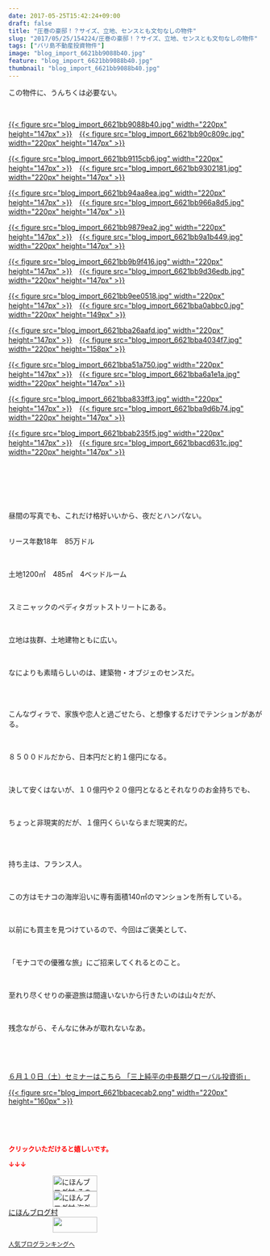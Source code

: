 ```yaml
---
date: 2017-05-25T15:42:24+09:00
draft: false
title: "圧巻の豪邸！？サイズ、立地、センスとも文句なしの物件"
slug: "2017/05/25/154224/圧巻の豪邸！？サイズ、立地、センスとも文句なしの物件"
tags: ["バリ島不動産投資物件"]
image: "blog_import_6621bb9088b40.jpg"
feature: "blog_import_6621bb9088b40.jpg"
thumbnail: "blog_import_6621bb9088b40.jpg"
---
```

<p>この物件に、うんちくは必要ない。</p><p> </p><p><a href="blog_import_6621bb9088b40.jpg">{{< figure src="blog_import_6621bb9088b40.jpg" width="220px" height="147px" >}}</a>　<a href="blog_import_6621bb90c809c.jpg">{{< figure src="blog_import_6621bb90c809c.jpg" width="220px" height="147px" >}}</a></p><p><a href="blog_import_6621bb9115cb6.jpg">{{< figure src="blog_import_6621bb9115cb6.jpg" width="220px" height="147px" >}}</a>　<a href="blog_import_6621bb9302181.jpg">{{< figure src="blog_import_6621bb9302181.jpg" width="220px" height="147px" >}}</a></p><p><a href="blog_import_6621bb94aa8ea.jpg">{{< figure src="blog_import_6621bb94aa8ea.jpg" width="220px" height="147px" >}}</a>　<a href="blog_import_6621bb966a8d5.jpg">{{< figure src="blog_import_6621bb966a8d5.jpg" width="220px" height="147px" >}}</a></p><p><a href="blog_import_6621bb9879ea2.jpg">{{< figure src="blog_import_6621bb9879ea2.jpg" width="220px" height="147px" >}}</a>　<a href="blog_import_6621bb9a1b449.jpg">{{< figure src="blog_import_6621bb9a1b449.jpg" width="220px" height="147px" >}}</a></p><p><a href="blog_import_6621bb9b9f416.jpg">{{< figure src="blog_import_6621bb9b9f416.jpg" width="220px" height="147px" >}}</a>　<a href="blog_import_6621bb9d36edb.jpg">{{< figure src="blog_import_6621bb9d36edb.jpg" width="220px" height="147px" >}}</a></p><p><a href="blog_import_6621bb9ee0518.jpg">{{< figure src="blog_import_6621bb9ee0518.jpg" width="220px" height="147px" >}}</a>　<a href="blog_import_6621bba0abbc0.jpg">{{< figure src="blog_import_6621bba0abbc0.jpg" width="220px" height="149px" >}}</a></p><p><a href="blog_import_6621bba26aafd.jpg">{{< figure src="blog_import_6621bba26aafd.jpg" width="220px" height="147px" >}}</a>　<a href="blog_import_6621bba4034f7.jpg">{{< figure src="blog_import_6621bba4034f7.jpg" width="220px" height="158px" >}}</a></p><p><a href="blog_import_6621bba51a750.jpg">{{< figure src="blog_import_6621bba51a750.jpg" width="220px" height="147px" >}}</a>　<a href="blog_import_6621bba6a1e1a.jpg">{{< figure src="blog_import_6621bba6a1e1a.jpg" width="220px" height="147px" >}}</a></p><p><a href="blog_import_6621bba833ff3.jpg">{{< figure src="blog_import_6621bba833ff3.jpg" width="220px" height="147px" >}}</a>　<a href="blog_import_6621bba9d6b74.jpg">{{< figure src="blog_import_6621bba9d6b74.jpg" width="220px" height="147px" >}}</a></p><p><a href="blog_import_6621bbab235f5.jpg">{{< figure src="blog_import_6621bbab235f5.jpg" width="220px" height="147px" >}}</a>　<a href="blog_import_6621bbacd631c.jpg">{{< figure src="blog_import_6621bbacd631c.jpg" width="220px" height="147px" >}}</a></p><p> </p><p> </p><p> </p><p>昼間の写真でも、これだけ格好いいから、夜だとハンパない。</p><p><br/>リース年数18年　85万ドル</p><p> </p><p>土地1200㎡　485㎡　4ベッドルーム</p><p> </p><p>スミニャックのペディタガットストリートにある。</p><p> </p><p>立地は抜群、土地建物ともに広い。</p><p> </p><p>なによりも素晴らしいのは、建築物・オブジェのセンスだ。</p><p> </p><p><br/>こんなヴィラで、家族や恋人と過ごせたら、と想像するだけでテンションがあがる。</p><p> </p><p>８５００ドルだから、日本円だと約１億円になる。</p><p> </p><p>決して安くはないが、１０億円や２０億円となるとそれなりのお金持ちでも、</p><p> </p><p>ちょっと非現実的だが、１億円くらいならまだ現実的だ。</p><p> </p><p><br/>持ち主は、フランス人。</p><p> </p><p>この方はモナコの海岸沿いに専有面積140㎡のマンションを所有している。</p><p> </p><p>以前にも買主を見つけているので、今回はご褒美として、</p><p> </p><p>「モナコでの優雅な旅」にご招来してくれるとのこと。</p><p> </p><p>至れり尽くせりの豪遊旅は間違いないから行きたいのは山々だが、</p><p> </p><p>残念ながら、そんなに休みが取れないなあ。</p><p> </p><p> </p><p><a href="10_ek" target="_blank">６月１０日（土）セミナーはこちら 「三上純平の中長期グローバル投資術」</a></p><p><a href="10_ek" target="_blank">{{< figure src="blog_import_6621bbacecab2.png" width="220px" height="160px" >}}</a></p><p> </p><p> </p><p><font color="#ff0000" size="2"><strong>クリックいただけると嬉しいです。</strong></font></p><p><font color="#ff0000" size="2"><strong>↓↓↓</strong></font></p><p><a href="ranking.html?p_cid=01260127" id="&amp;blogmura_banner" target="_blank"><img alt="にほんブログ村 その他生活ブログ 不動産投資へ" border="0" height="31" src="data:image/svg+xml;charset=utf-8,%3Csvg%20xmlns%3D%22http%3A%2F%2Fwww.w3.org%2F2000%2Fsvg%22%20title%3D%22Placeholder%20for%20Images%22%20role%3D%22presentation%22%20viewBox%3D%220%200%2088%2031%22%20%2F%3E" width="88" data-src="//life.blogmura.com/hudousantoushi/img/hudousantoushi88_31.gif" style="aspect-ratio: auto 88 / 31;"/><noscript><img alt="にほんブログ村 その他生活ブログ 不動産投資へ" border="0" height="31" src="//life.blogmura.com/hudousantoushi/img/hudousantoushi88_31.gif" width="88"></noscript></a><br/><a href="ranking.html?p_cid=01260127" target="_blank"><img alt="にほんブログ村 海外生活ブログ バリ島情報へ" border="0" height="31" src="data:image/svg+xml;charset=utf-8,%3Csvg%20xmlns%3D%22http%3A%2F%2Fwww.w3.org%2F2000%2Fsvg%22%20title%3D%22Placeholder%20for%20Images%22%20role%3D%22presentation%22%20viewBox%3D%220%200%2088%2031%22%20%2F%3E" width="88" data-src="https://img-proxy.blog-video.jp/images?url=http%3A%2F%2Foverseas.blogmura.com%2Fbali%2Fimg%2Fbali88_31.gif" style="aspect-ratio: auto 88 / 31;"/><noscript><img alt="にほんブログ村 海外生活ブログ バリ島情報へ" border="0" height="31" src="https://img-proxy.blog-video.jp/images?url=http%3A%2F%2Foverseas.blogmura.com%2Fbali%2Fimg%2Fbali88_31.gif" width="88"></noscript></a><br/><a href="ranking.html?p_cid=01260127" target="_blank">にほんブログ村</a><br/><a href="link.php?1804582" title="人気ブログランキングへ"><img border="0" height="31" src="data:image/svg+xml;charset=utf-8,%3Csvg%20xmlns%3D%22http%3A%2F%2Fwww.w3.org%2F2000%2Fsvg%22%20title%3D%22Placeholder%20for%20Images%22%20role%3D%22presentation%22%20viewBox%3D%220%200%2088%2031%22%20%2F%3E" width="88" data-src="https://blog.with2.net/img/banner/banner_22.gif" style="aspect-ratio: auto 88 / 31;"/><noscript><img border="0" height="31" src="https://blog.with2.net/img/banner/banner_22.gif" width="88"></noscript></a></p><p><a href="link.php?1804582" style="font-size: 12px;">人気ブログランキングへ</a></p>


